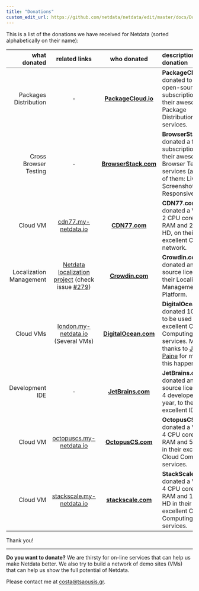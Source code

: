 ```yaml
---
title: "Donations"
custom_edit_url: https://github.com/netdata/netdata/edit/master/docs/Donations-netdata-has-received.md
---
```




This is a list of the donations we have received for Netdata (sorted alphabetically on their name):

| what donated|related links|who donated|description of the donation|
|-----------:|:-----------:|:---------:|:--------------------------|
| Packages Distribution|-|**[PackageCloud.io](https://packagecloud.io/)**|**PackageCloud.io** donated to a free open-source subscription to their awesome Package Distribution services.|
| Cross Browser Testing|-|**[BrowserStack.com](https://www.browserstack.com/)**|**BrowserStack.com** donated a free subscription to their awesome Browser Testing services (all three of them: Live, Screenshots, Responsive).|
| Cloud VM|[cdn77.my-netdata.io](http://cdn77.my-netdata.io)|**[CDN77.com](https://www.cdn77.com/)**|**CDN77.com** donated a VM with 2 CPU cores, 4GB RAM and 20GB HD, on their excellent CDN network.|
| Localization Management|[Netdata localization project](https://crowdin.com/project/netdata) (check issue [#279](https://github.com/netdata/netdata/issues/279))|**[Crowdin.com](https://crowdin.com/)**|**Crowdin.com** donated an open source license to their Localization Management Platform.|
| Cloud VMs|[london.my-netdata.io](https://london.my-netdata.io) (Several VMs)|**[DigitalOcean.com](https://www.digitalocean.com/)**|**DigitalOcean.com** donated 1000 USD to be used in their excellent Cloud Computing services. Many thanks to [Justin Paine](https://github.com/xxdesmus) for making this happen.|
| Development IDE|-|**[JetBrains.com](https://www.jetbrains.com/)**|**JetBrains.com** donated an open source license for 4 developers  for 1 year, to their excellent IDEs.|
| Cloud VM|[octopuscs.my-netdata.io](https://octopuscs.my-netdata.io)|**[OctopusCS.com](https://octopuscs.com/)**|**OctopusCS.com** donated a VM with 4 CPU cores, 16GB RAM and 50GB HD in their excellent Cloud Computing services.|
| Cloud VM|[stackscale.my-netdata.io](https://stackscale.my-netdata.io)|**[stackscale.com](https://www.stackscale.com/)**|**StackScale.com** donated a VM with 4 CPU cores, 16GB RAM and 100GB HD in their excellent Cloud Computing services.|

Thank you!

---

**Do you want to donate?** We are thirsty for on-line services that can help us make Netdata better. We also try to build a network of demo sites (VMs) that can help us show the full potential of Netdata.

Please contact me at costa@tsaousis.gr.


